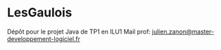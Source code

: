# LesGaulois
Dépôt pour le projet Java de TP1 en ILU1
Mail prof: julien.zanon@master-developpement-logiciel.fr
